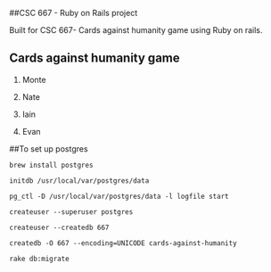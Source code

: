 ##CSC 667 - Ruby on Rails project

Built for CSC 667- Cards against humanity game using Ruby on rails.

## Cards against humanity game
1. Monte 

2. Nate

3. Iain

4. Evan





##To set up postgres

```brew install postgres```

```initdb /usr/local/var/postgres/data```

```pg_ctl -D /usr/local/var/postgres/data -l logfile start```

```createuser --superuser postgres```

```createuser --createdb 667```

```createdb -O 667 --encoding=UNICODE cards-against-humanity```

```rake db:migrate```
